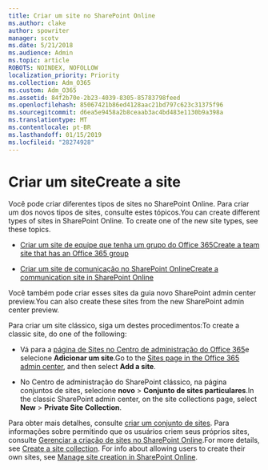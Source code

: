 ```yaml
---
title: Criar um site no SharePoint Online
ms.author: clake
author: spowriter
manager: scotv
ms.date: 5/21/2018
ms.audience: Admin
ms.topic: article
ROBOTS: NOINDEX, NOFOLLOW
localization_priority: Priority
ms.collection: Adm_O365
ms.custom: Adm_O365
ms.assetid: 84f2b70e-2b23-4039-8305-85783798feed
ms.openlocfilehash: 85067421b86ed4128aac21bd797c623c31375f96
ms.sourcegitcommit: d6ea5e9458a2b8ceaab3ac4bd483e1130b9a398a
ms.translationtype: MT
ms.contentlocale: pt-BR
ms.lasthandoff: 01/15/2019
ms.locfileid: "28274928"
---
```

# <a name="create-a-site"></a><span data-ttu-id="2735b-102">Criar um site</span><span class="sxs-lookup"><span data-stu-id="2735b-102">Create a site</span></span>

<span data-ttu-id="2735b-p101">Você pode criar diferentes tipos de sites no SharePoint Online. Para criar um dos novos tipos de sites, consulte estes tópicos.</span><span class="sxs-lookup"><span data-stu-id="2735b-p101">You can create different types of sites in SharePoint Online. To create one of the new site types, see these topics.</span></span>
  
- [<span data-ttu-id="2735b-105">Criar um site de equipe que tenha um grupo do Office 365</span><span class="sxs-lookup"><span data-stu-id="2735b-105">Create a team site that has an Office 365 group</span></span>](https://go.microsoft.com/fwlink/?linkid=866292)
    
- [<span data-ttu-id="2735b-106">Criar um site de comunicação no SharePoint Online</span><span class="sxs-lookup"><span data-stu-id="2735b-106">Create a communication site in SharePoint Online</span></span>](https://go.microsoft.com/fwlink/?linkid=866294)
    
<span data-ttu-id="2735b-107">Você também pode criar esses sites da guia novo SharePoint admin center preview.</span><span class="sxs-lookup"><span data-stu-id="2735b-107">You can also create these sites from the new SharePoint admin center preview.</span></span>
  
<span data-ttu-id="2735b-108">Para criar um site clássico, siga um destes procedimentos:</span><span class="sxs-lookup"><span data-stu-id="2735b-108">To create a classic site, do one of the following:</span></span>
  
- <span data-ttu-id="2735b-109">Vá para a [página de Sites no Centro de administração do Office 365](https://portal.office.com/adminportal/home#/SitesList)e selecione **Adicionar um site**.</span><span class="sxs-lookup"><span data-stu-id="2735b-109">Go to the [Sites page in the Office 365 admin center](https://portal.office.com/adminportal/home#/SitesList), and then select **Add a site**.</span></span>
    
- <span data-ttu-id="2735b-110">No Centro de administração do SharePoint clássico, na página conjuntos de sites, selecione **novo** \> **Conjunto de sites particulares**.</span><span class="sxs-lookup"><span data-stu-id="2735b-110">In the classic SharePoint admin center, on the site collections page, select **New** \> **Private Site Collection**.</span></span>
    
<span data-ttu-id="2735b-p102">Para obter mais detalhes, consulte [criar um conjunto de sites](https://go.microsoft.com/fwlink/?linkid=866295). Para informações sobre permitindo que os usuários criem seus próprios sites, consulte [Gerenciar a criação de sites no SharePoint Online](https://go.microsoft.com/fwlink/?linkid=866296).</span><span class="sxs-lookup"><span data-stu-id="2735b-p102">For more details, see [Create a site collection](https://go.microsoft.com/fwlink/?linkid=866295). For info about allowing users to create their own sites, see [Manage site creation in SharePoint Online](https://go.microsoft.com/fwlink/?linkid=866296).</span></span>
  

